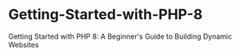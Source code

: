 # Getting-Started-with-PHP-8
Getting Started with PHP 8: A Beginner's Guide to Building Dynamic Websites
